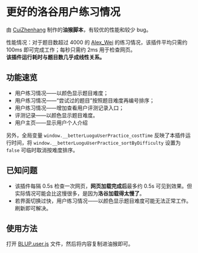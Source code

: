 # 更好的洛谷用户练习情况

由 [CuiZhenhang](https://www.luogu.com.cn/user/561644) 制作的**油猴脚本**，有较优的性能和较少 bug。

性能情况：对于题目数超过 4000 的 [Alex\_Wei](https://www.luogu.com.cn/user/123294) 的练习情况，该插件平均只需约 100ms 即可完成工作；每秒只需约 2ms 用于检查网页。  
**该插件运行耗时与题目数几乎成线性关系。**

## 功能速览

- 用户练习情况——以颜色显示题目难度；
- 用户练习情况——“尝试过的题目”按照题目难度再编号排序；
- 用户练习情况——增加查看用户评测记录入口；
- 评测记录——以颜色显示题目难度。
- 用户主页——显示用户个人介绍

另外，全局变量 `window.__betterLuoguUserPractice_costTime` 反映了本插件运行时间，将 `window.__betterLuoguUserPractice_sortByDifficulty` 设置为 `false` 可临时取消按难度排序。

## 已知问题

- 该插件每隔 0.5s 检查一次网页，**网页加载完成后**最多约 0.5s 可见到效果。但实际情况可能会比这慢很多，是因为**洛谷加载得太慢了**。
- 若界面切换过快，用户练习情况——以颜色显示题目难度可能无法正常工作。刷新即可解决。

## 使用方法

打开 [BLUP.user.js](BLUP.user.js) 文件，然后将内容复制进油猴即可。
